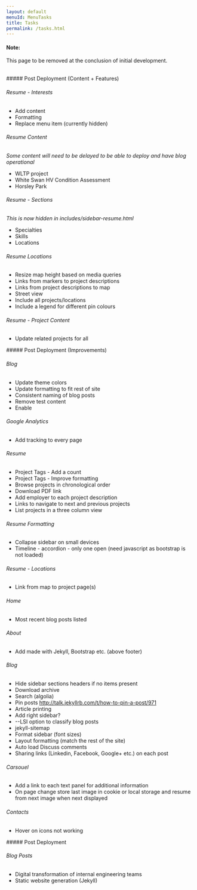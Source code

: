 ```yaml
---
layout: default
menuId: MenuTasks
title: Tasks
permalink: /tasks.html
---
```

<div class="alert alert-warning">
  <div class="">
    <h4 class="alert-heading">Note: </h4>
    <!--
    <h5 class="alert-subheading">Page not found</h5>
    -->
    <p class="">This page to be removed at the conclusion of initial development.</p>
    <!--
    <a href="#" class="card-link">Card link</a>
    <a href="#" class="card-link">Another link</a>
    -->
  </div>
</div>

<br>

<div class="container">
<div class="row">

<div class="col-md-4">
<div markdown="1">
##### Post Deployment (Content + Features)

###### Resume - Interests
- Add content
- Formatting
- Replace menu item (currently hidden)

###### Resume Content
*Some content will need to be delayed to be able to deploy and have blog operational*

- WLTP project
- White Swan HV Condition Assessment
- Horsley Park

###### Resume - Sections
*This is now hidden in includes/sidebar-resume.html*
- Specialties
- Skills
- Locations

###### Resume Locations
- Resize map height based on media queries
- Links from markers to project descriptions
- Links from project descriptions to map
- Street view
- Include all projects/locations
- Include a legend for different pin colours

###### Resume - Project Content
- Update related projects for all


</div>
</div>

<div class="col-md-4">
<div markdown="1">
##### Post Deployment (Improvements)

###### Blog
- Update theme colors
- Update formatting to fit rest of site
- Consistent naming of blog posts
- Remove test content
- Enable

###### Google Analytics
- Add tracking to every page

###### Resume
- Project Tags - Add a count
- Project Tags - Improve formatting
- Browse projects in chronological order
- Download PDF link
- Add employer to each project description
- Links to navigate to next and previous projects
- List projects in a three column view

###### Resume Formatting
- Collapse sidebar on small devices
- Timeline - accordion - only one open (need javascript as bootstrap is not loaded)

###### Resume - Locations
- Link from map to project page(s)

###### Home
- Most recent blog posts listed

###### About
- Add made with Jekyll, Bootstrap etc. (above footer)

###### Blog
- Hide sidebar sections headers if no items present
- Download archive
- Search (algolia)
- Pin posts http://talk.jekyllrb.com/t/how-to-pin-a-post/971
- Article printing
- Add right sidebar?
- --LSI option to classify blog posts
- jekyll-sitemap
- Format sidebar (font sizes)
- Layout formatting (match the rest of the site)
- Auto load Discuss comments
- Sharing links (Linkedin, Facebook, Google+ etc.) on each post

###### Carsouel
- Add a link to each text panel for additional information
- On page change store last image in cookie or local storage and resume from next image when next displayed

###### Contacts
- Hover on icons not working

</div>
</div>

<div class="col-md-4">            
<div markdown="1">
##### Post Deployment

###### Blog Posts
- Digital transformation of internal engineering teams
- Static website generation (Jekyll)


</div>
</div>


</div>
</div>
